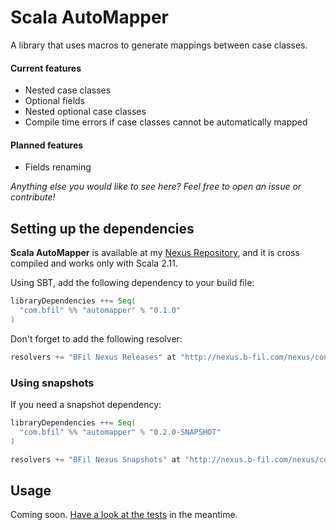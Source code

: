 Scala AutoMapper
================

A library that uses macros to generate mappings between case classes.

#### Current features

- Nested case classes
- Optional fields
- Nested optional case classes
- Compile time errors if case classes cannot be automatically mapped

#### Planned features

- Fields renaming

*Anything else you would like to see here? Feel free to open an issue or contribute!*

Setting up the dependencies
---------------------------

__Scala AutoMapper__ is available at my [Nexus Repository](http://nexus.b-fil.com/nexus/content/groups/public/), and it is cross compiled and works only with Scala 2.11.

Using SBT, add the following dependency to your build file:

```scala
libraryDependencies ++= Seq(
  "com.bfil" %% "automapper" % "0.1.0"
)
```

Don't forget to add the following resolver:

```scala
resolvers += "BFil Nexus Releases" at "http://nexus.b-fil.com/nexus/content/repositories/releases/"
```

### Using snapshots

If you need a snapshot dependency:

```scala
libraryDependencies ++= Seq(
  "com.bfil" %% "automapper" % "0.2.0-SNAPSHOT"
)

resolvers += "BFil Nexus Snapshots" at "http://nexus.b-fil.com/nexus/content/repositories/snapshots/";
```

Usage
-----

Coming soon. [Have a look at the tests](https://github.com/bfil/scala-automapper/blob/master/automapper/src/test/scala/com/bfil/automapper/AutoMappingSpec.scala) in the meantime.